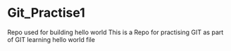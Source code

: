 # Git_Practise1
Repo used for building hello world
This is a Repo for practising GIT as part of GIT learning
hello world file

